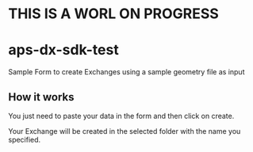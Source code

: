 # THIS IS A WORL ON PROGRESS

# aps-dx-sdk-test

Sample Form to create Exchanges using a sample geometry file as input

## How it works

You just need to paste your data in the form and then click on create.

Your Exchange will be created in the selected folder with the name you specified.
